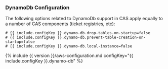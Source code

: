 ### DynamoDb Configuration

The following options related to DynamoDb support in CAS apply equally to a number of CAS components (ticket registries, etc):

```properties
# {{ include.configKey }}.dynamo-db.drop-tables-on-startup=false
# {{ include.configKey }}.dynamo-db.prevent-table-creation-on-startup=false
# {{ include.configKey }}.dynamo-db.local-instance=false
```

{% include {{ version }}/aws-configuration.md configKey="{{ include.configKey }}.dynamo-db" %}
